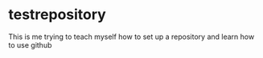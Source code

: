 # testrepository
This is me trying to teach myself how to set up a repository and learn how to use github

